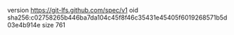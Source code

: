version https://git-lfs.github.com/spec/v1
oid sha256:c02758265b446ba7da104c45f8f46c35431e45405f6019268571b5d03e4b914e
size 761
